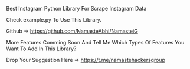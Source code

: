 Best Instagram Python Library For Scrape Instagram Data

Check example.py To Use This Library.

Github => https://github.com/NamasteAbhi/NamasteiG

More Features Comming Soon And Tell Me Which Types Of Features You Want To Add In This Library?

Drop Your Suggestion Here => https://t.me/namastehackersgroup





